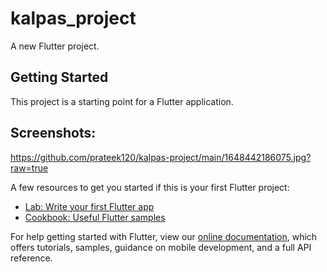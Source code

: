 # kalpas_project

A new Flutter project.

## Getting Started

This project is a starting point for a Flutter application.

## Screenshots:
https://github.com/prateek120/kalpas-project/main/1648442186075.jpg?raw=true

A few resources to get you started if this is your first Flutter project:

- [Lab: Write your first Flutter app](https://flutter.dev/docs/get-started/codelab)
- [Cookbook: Useful Flutter samples](https://flutter.dev/docs/cookbook)

For help getting started with Flutter, view our
[online documentation](https://flutter.dev/docs), which offers tutorials,
samples, guidance on mobile development, and a full API reference.
